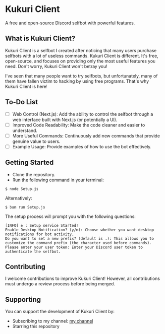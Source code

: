 # Kukuri Client
A free and open-source Discord selfbot with powerful features.

## What is Kukuri Client?
Kukuri Client is a selfbot I created after noticing that many users purchase selfbots with a lot of useless commands. Kukuri Client is different. It's free, open-source, and focuses on providing only the most useful features you need. Don't worry, Kukuri Client won't betray you!

I've seen that many people want to try selfbots, but unfortunately, many of them have fallen victim to hacking by using free programs. That's why Kukuri Client is here!

## To-Do List
- [ ] Web Control (Next.js): Add the ability to control the selfbot through a web interface built with Next.js (or potentially a UI).
- [ ] Improved Code Readability: Make the code cleaner and easier to understand.
- [ ] More Useful Commands: Continuously add new commands that provide genuine value to users.
- [ ] Example Usage: Provide examples of how to use the bot effectively.

## Getting Started
* Clone the repository.
* Run the following command in your terminal:
```
$ node Setup.js
```
Alternatively: 
```
$ bun run Setup.js
```
The setup process will prompt you with the following questions:
```
[INFO] ❇️ : Setup service Started!
Enable Desktop Notification? (y/n): Choose whether you want desktop notifications for bot activity.
Do you want to set a new prefix? (default is .): This allows you to customize the command prefix (the character used before commands).
Please enter your user token: Enter your Discord user token to authenticate the selfbot. 
```

## Contributing
I welcome contributions to improve Kukuri Client! However, all contributions must undergo a review process before being merged.

## Supporting
You can support the development of Kukuri Client by:
* Subscribing to my channel: [my channel](https://www.youtube.com/@kukuri_xyz)
* Starring this repository
